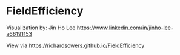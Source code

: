 # FieldEfficiency

Visualization by: Jin Ho Lee <https://www.linkedin.com/in/jinho-lee-a66191153>

View via https://richardsowers.github.io/FieldEfficiency
